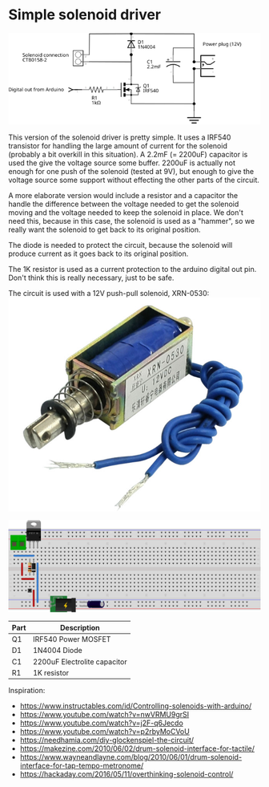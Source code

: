 # Simple solenoid driver

![](solenoid-driver_schema.svg)

This version of the solenoid driver is pretty simple. It uses a IRF540 transistor for handling the large amount of current for the solenoid (probably a bit overkill in this situation). A 2.2mF (= 2200uF) capacitor is used the give the voltage source some buffer. 2200uF is actually not enough for one push of the solenoid (tested at 9V), but enough to give the voltage source some support without effecting the other parts of the circuit.

A more elaborate version would include a resistor and a capacitor the handle the difference between the voltage needed to get the solenoid moving and the voltage needed to keep the solenoid in place. We don't need this, because in this case, the solenoid is used as a "hammer", so we really want the solenoid to get back to its original position.

The diode is needed to protect the circuit, because the solenoid will produce current as it goes back to its original position.

The 1K resistor is used as a current protection to the arduino digital out pin. Don't think this is really necessary, just to be safe.

The circuit is used with a 12V push-pull solenoid, XRN-0530:
![](Push-pull-solenoid-12V.jpg)

![](solenoid-driver_bb.svg)

|Part|Description|
|----|-----------|
| Q1 | IRF540 Power MOSFET |
| D1 | 1N4004 Diode |
| C1 | 2200uF Electrolite capacitor |
| R1 | 1K resistor |

Inspiration:

- https://www.instructables.com/id/Controlling-solenoids-with-arduino/
- https://www.youtube.com/watch?v=nwVRMU9grSI
- https://www.youtube.com/watch?v=j2F-q6Jecdo
- https://www.youtube.com/watch?v=p2rbyMoCVoU
- https://needhamia.com/diy-glockenspiel-the-circuit/
- https://makezine.com/2010/06/02/drum-solenoid-interface-for-tactile/
- https://www.wayneandlayne.com/blog/2010/06/01/drum-solenoid-interface-for-tap-tempo-metronome/
- https://hackaday.com/2016/05/11/overthinking-solenoid-control/
